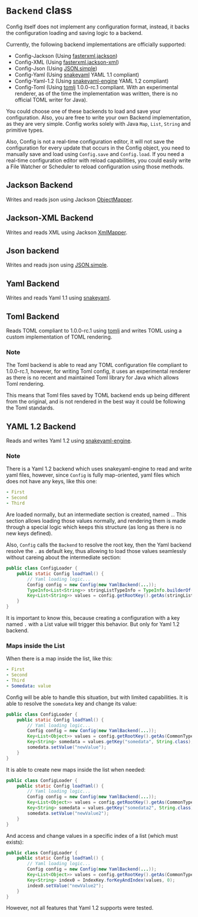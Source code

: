 # `Backend` class

Config itself does not implement any configuration format, instead, it backs the configuration loading and saving logic to a backend.

Currently, the following backend implementations are officially supported:

- Config-Jackson (Using [fasterxml.jackson](https://github.com/FasterXML/jackson))
- Config-XML (Using [fasterxml.jackson-xml](https://github.com/FasterXML/jackson-dataformat-xml))
- Config-Json (Using [JSON.simple](https://github.com/fangyidong/json-simple))
- Config-Yaml (Using [snakeyaml](https://bitbucket.org/asomov/snakeyaml/) YAML 1.1 compliant)
- Config-Yaml-1.2 (Using [snakeyaml-engine](https://bitbucket.org/asomov/snakeyaml-engine/) YAML 1.2 compliant)
- Config-Toml (Using [tomlj](https://github.com/tomlj/tomlj) 1.0.0-rc.1 compliant. With an experimental renderer, as of the time the implementation was written, there is no official TOML writer for Java).

You could choose one of these backends to load and save your configuration. Also, you are free to write your own Backend implementation, as they are very simple. Config works solely with Java `Map`, `List`, `String` and primitive types.

Also, Config is not a real-time configuration editor, it will not save the configuration for every update that occurs in the Config object, you need to manually save and load using `Config.save` and `Config.load`. If you need a real-time configuration editor with reload capabilities, you could easily write a File Watcher or Scheduler to reload configuration using those methods.

## Jackson Backend

Writes and reads json using Jackson [ObjectMapper](https://fasterxml.github.io/jackson-databind/javadoc/2.7/com/fasterxml/jackson/databind/ObjectMapper.html).

## Jackson-XML Backend

Writes and reads XML using Jackson [XmlMapper](https://www.javadoc.io/doc/com.fasterxml.jackson.dataformat/jackson-dataformat-xml/latest/com/fasterxml/jackson/dataformat/xml/XmlMapper.html).

## Json backend

Writes and reads json using [JSON.simple](https://code.google.com/archive/p/json-simple/).

## Yaml Backend

Writes and reads Yaml 1.1 using [snakeyaml](https://bitbucket.org/asomov/snakeyaml).

## Toml Backend

Reads TOML compliant to 1.0.0-rc.1 using [tomlj](https://github.com/tomlj/tomlj) and writes TOML using a custom implementation of TOML rendering.

### Note

The Toml backend is able to read any TOML configuration file compliant to 1.0.0-rc.1, however, for writing Toml config, it uses an experimental renderer as there is no recent and maintained Toml library for Java which allows Toml rendering.

This means that Toml files saved by TOML backend ends up being different from the original, and is not rendered in the best way it could be following the Toml standards.

## YAML 1.2 Backend

Reads and writes Yaml 1.2 using [snakeyaml-engine](https://bitbucket.org/asomov/snakeyaml-engine/).

### Note

There is a Yaml 1.2 backend which uses snakeyaml-engine to read and write yaml files, however, since `Config` is fully map-oriented, yaml files which does not have any keys, like this one:

```yaml
- First
- Second
- Third
```

Are loaded normally, but an intermediate section is created, named `.`. This section allows loading those values normally, and rendering them is made through a special logic which keeps this structure (as long as there is no new keys defined).

Also, `Config` calls the `Backend` to resolve the root key, then the Yaml backend resolve the `.` as default key, thus allowing to load those values seamlessly without careing about the intermediate section:

```java
public class ConfigLoader {
    public static Config loadYaml() {
        // Yaml loading logic...
        Config config = new Config(new YamlBackend(...));
        TypeInfo<List<String>> stringListTypeInfo = TypeInfo.builderOf(List.class).of(String.class).buildGeneric();
        Key<List<String>> values = config.getRootKey().getAs(stringListTypeInfo);
    }
}
```

It is important to know this, because creating a configuration with a key named `.` with a List value will trigger this behavior. But only for Yaml 1.2 backend.

### Maps inside the List

When there is a map inside the list, like this:

```yaml
- First
- Second
- Third
- Somedata: value
```

Config will be able to handle this situation, but with limited capabilities. It is able to resolve the `somedata` key and change its value:

```java
public class ConfigLoader {
    public static Config loadYaml() {
        // Yaml loading logic...
        Config config = new Config(new YamlBackend(...));
        Key<List<Object>> values = config.getRootKey().getAs(CommonTypes.LIST_OF_OBJECT);
        Key<String> somedata = values.getKey("somedata", String.class);
        somedata.setValue("newValue");
    }
}
```

It is able to create new maps inside the list when needed:

```java
public class ConfigLoader {
    public static Config loadYaml() {
        // Yaml loading logic...
        Config config = new Config(new YamlBackend(...));
        Key<List<Object>> values = config.getRootKey().getAs(CommonTypes.LIST_OF_OBJECT);
        Key<String> somedata = values.getKey("somedata2", String.class); // new map is created to handle this key
        somedata.setValue("newValue2"); 
    }
}
```

And access and change values in a specific index of a list (which must exists):

```java
public class ConfigLoader {
    public static Config loadYaml() {
        // Yaml loading logic...
        Config config = new Config(new YamlBackend(...));
        Key<List<Object>> values = config.getRootKey().getAs(CommonTypes.LIST_OF_OBJECT);
        Key<String> index0 = IndexKey.forKeyAndIndex(values, 0);
        index0.setValue("newValue2"); 
    }
}
```

However, not all features that Yaml 1.2 supports were tested.